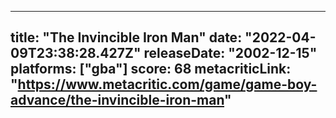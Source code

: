 
---
title: "The Invincible Iron Man"
date: "2022-04-09T23:38:28.427Z"
releaseDate: "2002-12-15"
platforms: ["gba"]
score: 68
metacriticLink: "https://www.metacritic.com/game/game-boy-advance/the-invincible-iron-man"
---
